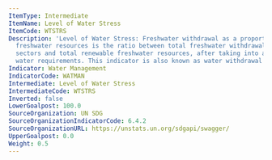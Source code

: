 ```yaml
---
ItemType: Intermediate
ItemName: Level of Water Stress
ItemCode: WTSTRS
Description: 'Level of Water Stress: Freshwater withdrawal as a proportion of available
  freshwater resources is the ratio between total freshwater withdrawal by major economic
  sectors and total renewable freshwater resources, after taking into account environmental
  water requirements. This indicator is also known as water withdrawal intensity'
Indicator: Water Management
IndicatorCode: WATMAN
Intermediate: Level of Water Stress
IntermediateCode: WTSTRS
Inverted: false
LowerGoalpost: 100.0
SourceOrganization: UN SDG
SourceOrganizationIndicatorCode: 6.4.2
SourceOrganizationURL: https://unstats.un.org/sdgapi/swagger/
UpperGoalpost: 0.0
Weight: 0.5
---
```


